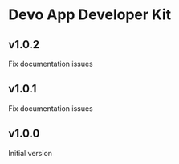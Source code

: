 # Devo App Developer Kit

## v1.0.2

Fix documentation issues

## v1.0.1

Fix documentation issues

## v1.0.0

Initial version